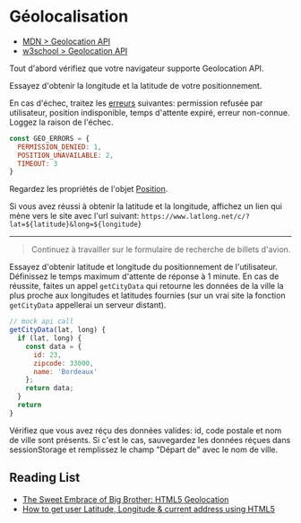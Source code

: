 # Géolocalisation

+ [MDN > Geolocation API](https://developer.mozilla.org/en-US/docs/Web/API/Geolocation_API)
+ [w3school > Geolocation API](https://www.w3schools.com/html/html5_geolocation.asp)

Tout d'abord vérifiez que votre navigateur supporte Geolocation API.

Essayez d'obtenir la longitude et la latitude de votre positionnement.

En cas d'échec, traitez les [erreurs](https://developer.mozilla.org/en-US/docs/Web/API/PositionError) suivantes: permission refusée par utilisateur, position indisponible, temps d'attente expiré, erreur non-connue. Loggez la raison de l'échec.
```js
const GEO_ERRORS = {
  PERMISSION_DENIED: 1,
  POSITION_UNAVAILABLE: 2,
  TIMEOUT: 3
}
```

Regardez les propriétés de l'objet [Position](https://developer.mozilla.org/en-US/docs/Web/API/Position).

Si vous avez réussi à obtenir la latitude et la longitude, affichez un lien qui mène vers le site avec l'url suivant: ``https://www.latlong.net/c/?lat=${latitude}&long=${longitude}``
<!-- une carte en forme d'image (son `src` est égal à `"https://maps.googleapis.com/maps/api/staticmap?center=" + latitude + "," + longitude + "&zoom=13&size=300x300&sensor=false"`). -->

---

> Continuez à travailler sur le formulaire de recherche de billets d'avion.

Essayez d'obtenir latitude et longitude du positionnement de l'utilisateur.
Définissez le temps maximum d'attente de réponse à 1 minute.
En cas de réussite, faites un appel `getCityData` qui retourne les données de la ville la plus proche aux longitudes et latitudes fournies (sur un vrai site la fonction `getCityData` appellerai un serveur distant).

```js
// mock api call
getCityData(lat, long) {
  if (lat, long) {
    const data = {
      id: 23,
      zipcode: 33000,
      name: 'Bordeaux'
    }; 
    return data;
  }
  return
}
```

Vérifiez que vous avez réçu des données valides: id, code postale et nom de ville sont présents.
Si c'est le cas, sauvegardez les données réçues dans sessionStorage et remplissez le champ "Départ de" avec le nom de ville.


## Reading List 


+ [The Sweet Embrace of Big Brother: HTML5 Geolocation](https://medium.com/@tchryssos/the-sweet-embrace-of-big-brother-html5-geolocation-11c0d792d7e5)
+ [How to get user Latitude, Longitude & current address using HTML5](https://medium.com/cuelogic-technologies/how-to-get-user-latitude-longitude-current-address-using-html5-f15b76da57e9) 